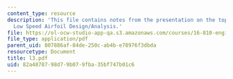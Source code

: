 ```yaml
---
content_type: resource
description: 'This file contains notes from the presentation on the topic: XFOIL and
  Low Speed Airfoil Design/Analysis.'
file: https://ol-ocw-studio-app-qa.s3.amazonaws.com/courses/16-810-engineering-design-and-rapid-prototyping-january-iap-2005/82a4878798d79b079fba35bf747b01c6_l3.pdf
file_type: application/pdf
parent_uid: 807886af-84de-250c-ab4b-e78976f3dbda
resourcetype: Document
title: l3.pdf
uid: 82a48787-98d7-9b07-9fba-35bf747b01c6
---
```

